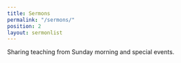 ```yaml
---
title: Sermons
permalink: "/sermons/"
position: 2
layout: sermonlist
---
```


Sharing teaching from Sunday morning and special events.

